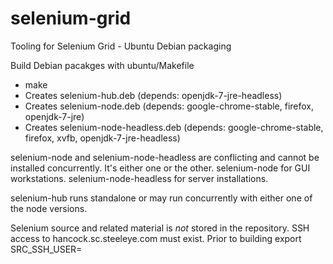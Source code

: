# selenium-grid
Tooling for Selenium Grid - Ubuntu Debian packaging

Build Debian pacakges with ubuntu/Makefile
- make
- Creates selenium-hub.deb (depends: openjdk-7-jre-headless)
- Creates selenium-node.deb (depends: google-chrome-stable, firefox, openjdk-7-jre)
- Creates selenium-node-headless.deb (depends: google-chrome-stable, firefox, xvfb, openjdk-7-jre-headless)

selenium-node and selenium-node-headless are conflicting and cannot be installed
concurrently. It's either one or the other. selenium-node for GUI workstations.
selenium-node-headless for server installations.

selenium-hub runs standalone or may run concurrently with either one of the node
versions.

Selenium source and related material is *not* stored in the repository. SSH
access to hancock.sc.steeleye.com must exist. Prior to building export
SRC_SSH_USER=<hancockUserName>

